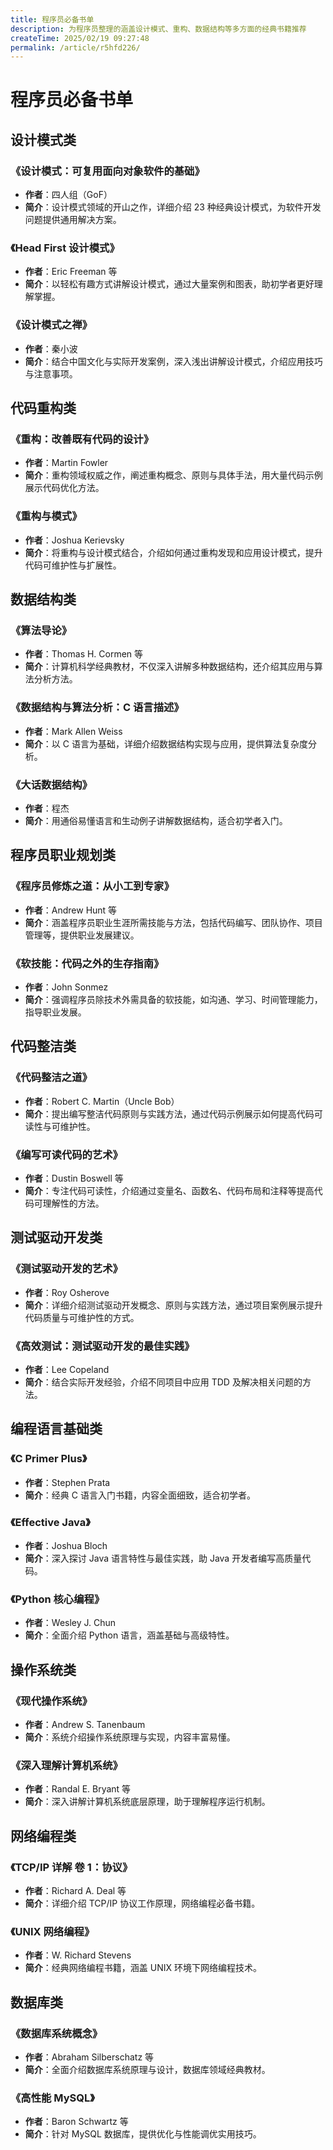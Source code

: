 ```yaml
---
title: 程序员必备书单
description: 为程序员整理的涵盖设计模式、重构、数据结构等多方面的经典书籍推荐
createTime: 2025/02/19 09:27:48
permalink: /article/r5hfd226/
---
```


# 程序员必备书单

## 设计模式类
### 《设计模式：可复用面向对象软件的基础》
- **作者**：四人组（GoF）
- **简介**：设计模式领域的开山之作，详细介绍 23 种经典设计模式，为软件开发问题提供通用解决方案。

### 《Head First 设计模式》
- **作者**：Eric Freeman 等
- **简介**：以轻松有趣方式讲解设计模式，通过大量案例和图表，助初学者更好理解掌握。

### 《设计模式之禅》
- **作者**：秦小波
- **简介**：结合中国文化与实际开发案例，深入浅出讲解设计模式，介绍应用技巧与注意事项。

## 代码重构类
### 《重构：改善既有代码的设计》
- **作者**：Martin Fowler
- **简介**：重构领域权威之作，阐述重构概念、原则与具体手法，用大量代码示例展示代码优化方法。

### 《重构与模式》
- **作者**：Joshua Kerievsky
- **简介**：将重构与设计模式结合，介绍如何通过重构发现和应用设计模式，提升代码可维护性与扩展性。

## 数据结构类
### 《算法导论》
- **作者**：Thomas H. Cormen 等
- **简介**：计算机科学经典教材，不仅深入讲解多种数据结构，还介绍其应用与算法分析方法。

### 《数据结构与算法分析：C 语言描述》
- **作者**：Mark Allen Weiss
- **简介**：以 C 语言为基础，详细介绍数据结构实现与应用，提供算法复杂度分析。

### 《大话数据结构》
- **作者**：程杰
- **简介**：用通俗易懂语言和生动例子讲解数据结构，适合初学者入门。

## 程序员职业规划类
### 《程序员修炼之道：从小工到专家》
- **作者**：Andrew Hunt 等
- **简介**：涵盖程序员职业生涯所需技能与方法，包括代码编写、团队协作、项目管理等，提供职业发展建议。

### 《软技能：代码之外的生存指南》
- **作者**：John Sonmez
- **简介**：强调程序员除技术外需具备的软技能，如沟通、学习、时间管理能力，指导职业发展。

## 代码整洁类
### 《代码整洁之道》
- **作者**：Robert C. Martin（Uncle Bob）
- **简介**：提出编写整洁代码原则与实践方法，通过代码示例展示如何提高代码可读性与可维护性。

### 《编写可读代码的艺术》
- **作者**：Dustin Boswell 等
- **简介**：专注代码可读性，介绍通过变量名、函数名、代码布局和注释等提高代码可理解性的方法。

## 测试驱动开发类
### 《测试驱动开发的艺术》
- **作者**：Roy Osherove
- **简介**：详细介绍测试驱动开发概念、原则与实践方法，通过项目案例展示提升代码质量与可维护性的方式。

### 《高效测试：测试驱动开发的最佳实践》
- **作者**：Lee Copeland
- **简介**：结合实际开发经验，介绍不同项目中应用 TDD 及解决相关问题的方法。

## 编程语言基础类
### 《C Primer Plus》
- **作者**：Stephen Prata
- **简介**：经典 C 语言入门书籍，内容全面细致，适合初学者。

### 《Effective Java》
- **作者**：Joshua Bloch
- **简介**：深入探讨 Java 语言特性与最佳实践，助 Java 开发者编写高质量代码。

### 《Python 核心编程》
- **作者**：Wesley J. Chun
- **简介**：全面介绍 Python 语言，涵盖基础与高级特性。

## 操作系统类
### 《现代操作系统》
- **作者**：Andrew S. Tanenbaum
- **简介**：系统介绍操作系统原理与实现，内容丰富易懂。

### 《深入理解计算机系统》
- **作者**：Randal E. Bryant 等
- **简介**：深入讲解计算机系统底层原理，助于理解程序运行机制。

## 网络编程类
### 《TCP/IP 详解 卷 1：协议》
- **作者**：Richard A. Deal 等
- **简介**：详细介绍 TCP/IP 协议工作原理，网络编程必备书籍。

### 《UNIX 网络编程》
- **作者**：W. Richard Stevens
- **简介**：经典网络编程书籍，涵盖 UNIX 环境下网络编程技术。

## 数据库类
### 《数据库系统概念》
- **作者**：Abraham Silberschatz 等
- **简介**：全面介绍数据库系统原理与设计，数据库领域经典教材。

### 《高性能 MySQL》
- **作者**：Baron Schwartz 等
- **简介**：针对 MySQL 数据库，提供优化与性能调优实用技巧。